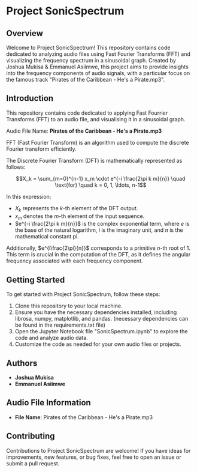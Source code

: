 # Project SonicSpectrum

## Overview

Welcome to Project SonicSpectrum! This repository contains code dedicated to analyzing audio files using Fast Fourier Transforms (FFT) and visualizing the frequency spectrum in a sinusoidal graph. Created by Joshua Mukisa & Emmanuel Asiimwe, this project aims to provide insights into the frequency components of audio signals, with a particular focus on the famous track "Pirates of the Caribbean - He's a Pirate.mp3".

## Introduction

This repository contains code dedicated to applying Fast Fourrier Transforms (FFT) to an audio file, and visualising it in a sinusoidal graph.

Audio File Name: **Pirates of the Caribbean - He's a Pirate.mp3**

FFT (Fast Fourier Transform) is an algorithm used to compute the discrete Fourier transform efficiently.

The Discrete Fourier Transform (DFT) is mathematically represented as follows:

$$X_k = \sum_{m=0}^{n-1} x_m \cdot e^{-i \frac{2\pi k m}{n}} \quad \text{for} \quad k = 0, 1, \ldots, n-1$$

In this expression:

- $X_k$ represents the $k$-th element of the DFT output.
- $x_m$ denotes the $m$-th element of the input sequence.
- $e^{-i \frac{2\pi k m}{n}}$ is the complex exponential term, where $e$ is the base of the natural logarithm, $i$ is the imaginary unit, and $\pi$ is the mathematical constant pi.

Additionally, $e^{i\frac{2\pi}{n}}$ corresponds to a primitive $n$-th root of 1. This term is crucial in the computation of the DFT, as it defines the angular frequency associated with each frequency component.


## Getting Started

To get started with Project SonicSpectrum, follow these steps:

1. Clone this repository to your local machine.
2. Ensure you have the necessary dependencies installed, including librosa, numpy, matplotlib, and pandas. (necessary dependencies can be found in the requirements.txt file)
3. Open the Jupyter Notebook file "SonicSpectrum.ipynb" to explore the code and analyze audio data.
4. Customize the code as needed for your own audio files or projects.

## Authors

- **Joshua Mukisa**
- **Emmanuel Asiimwe**

## Audio File Information

- **File Name**: Pirates of the Caribbean - He's a Pirate.mp3

## Contributing

Contributions to Project SonicSpectrum are welcome! If you have ideas for improvements, new features, or bug fixes, feel free to open an issue or submit a pull request.
